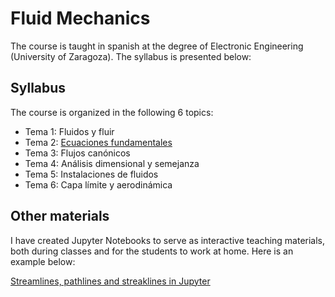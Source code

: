 # Fluid Mechanics 

The course is taught in spanish at the degree of Electronic Engineering (University of Zaragoza). The syllabus is presented below:

## Syllabus

The course is organized in the following 6 topics:

- Tema 1: Fluidos y fluir
- Tema 2: [Ecuaciones fundamentales](https://github.com/navasmontilla/site/blob/master/teaching/2.Ecuaciones%20fundamentales.pdf)
- Tema 3: Flujos canónicos
- Tema 4: Análisis dimensional y semejanza
- Tema 5: Instalaciones de fluidos
- Tema 6: Capa límite y aerodinámica

## Other materials

I have created Jupyter Notebooks to serve as interactive teaching materials, both during classes and for the students to work at home. Here is an example below:

[Streamlines, pathlines and streaklines in Jupyter](https://github.com/navasmontilla/site/blob/master/teaching/C12_lin.ipynb)
